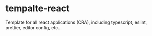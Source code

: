 # tempalte-react
Template for all react applications (CRA), including typescript, eslint, prettier, editor config, etc...

